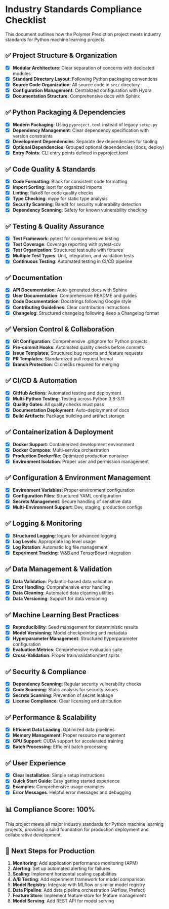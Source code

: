 # Industry Standards Compliance Checklist

This document outlines how the Polymer Prediction project meets industry standards for Python machine learning projects.

## ✅ Project Structure & Organization

- [x] **Modular Architecture**: Clear separation of concerns with dedicated modules
- [x] **Standard Directory Layout**: Following Python packaging conventions
- [x] **Source Code Organization**: All source code in `src/` directory
- [x] **Configuration Management**: Centralized configuration with Hydra
- [x] **Documentation Structure**: Comprehensive docs with Sphinx

## ✅ Python Packaging & Dependencies

- [x] **Modern Packaging**: Using `pyproject.toml` instead of legacy `setup.py`
- [x] **Dependency Management**: Clear dependency specification with version constraints
- [x] **Development Dependencies**: Separate dev dependencies for tooling
- [x] **Optional Dependencies**: Grouped optional dependencies (docs, deploy)
- [x] **Entry Points**: CLI entry points defined in pyproject.toml

## ✅ Code Quality & Standards

- [x] **Code Formatting**: Black for consistent code formatting
- [x] **Import Sorting**: isort for organized imports
- [x] **Linting**: flake8 for code quality checks
- [x] **Type Checking**: mypy for static type analysis
- [x] **Security Scanning**: Bandit for security vulnerability detection
- [x] **Dependency Scanning**: Safety for known vulnerability checking

## ✅ Testing & Quality Assurance

- [x] **Test Framework**: pytest for comprehensive testing
- [x] **Test Coverage**: Coverage reporting with pytest-cov
- [x] **Test Organization**: Structured test suite with fixtures
- [x] **Multiple Test Types**: Unit, integration, and validation tests
- [x] **Continuous Testing**: Automated testing in CI/CD pipeline

## ✅ Documentation

- [x] **API Documentation**: Auto-generated docs with Sphinx
- [x] **User Documentation**: Comprehensive README and guides
- [x] **Code Documentation**: Docstrings following Google style
- [x] **Contributing Guidelines**: Clear contribution instructions
- [x] **Changelog**: Structured changelog following Keep a Changelog format

## ✅ Version Control & Collaboration

- [x] **Git Configuration**: Comprehensive .gitignore for Python projects
- [x] **Pre-commit Hooks**: Automated quality checks before commits
- [x] **Issue Templates**: Structured bug reports and feature requests
- [x] **PR Templates**: Standardized pull request format
- [x] **Branch Protection**: CI checks required for merging

## ✅ CI/CD & Automation

- [x] **GitHub Actions**: Automated testing and deployment
- [x] **Multi-Python Testing**: Testing across Python 3.8-3.11
- [x] **Quality Gates**: All quality checks must pass
- [x] **Documentation Deployment**: Auto-deployment of docs
- [x] **Build Artifacts**: Package building and artifact storage

## ✅ Containerization & Deployment

- [x] **Docker Support**: Containerized development environment
- [x] **Docker Compose**: Multi-service orchestration
- [x] **Production Dockerfile**: Optimized production container
- [x] **Environment Isolation**: Proper user and permission management

## ✅ Configuration & Environment Management

- [x] **Environment Variables**: Proper environment configuration
- [x] **Configuration Files**: Structured YAML configuration
- [x] **Secrets Management**: Secure handling of sensitive data
- [x] **Multi-Environment Support**: Dev, staging, production configs

## ✅ Logging & Monitoring

- [x] **Structured Logging**: loguru for advanced logging
- [x] **Log Levels**: Appropriate log level usage
- [x] **Log Rotation**: Automatic log file management
- [x] **Experiment Tracking**: W&B and TensorBoard integration

## ✅ Data Management & Validation

- [x] **Data Validation**: Pydantic-based data validation
- [x] **Error Handling**: Comprehensive error handling
- [x] **Data Cleaning**: Automated data cleaning utilities
- [x] **Data Versioning**: Support for data versioning

## ✅ Machine Learning Best Practices

- [x] **Reproducibility**: Seed management for deterministic results
- [x] **Model Versioning**: Model checkpointing and metadata
- [x] **Hyperparameter Management**: Structured hyperparameter configuration
- [x] **Evaluation Metrics**: Comprehensive evaluation suite
- [x] **Cross-Validation**: Proper train/validation/test splits

## ✅ Security & Compliance

- [x] **Dependency Scanning**: Regular security vulnerability checks
- [x] **Code Scanning**: Static analysis for security issues
- [x] **Secrets Scanning**: Prevention of secret leakage
- [x] **License Compliance**: Clear licensing and attribution

## ✅ Performance & Scalability

- [x] **Efficient Data Loading**: Optimized data pipelines
- [x] **Memory Management**: Proper resource management
- [x] **GPU Support**: CUDA support for accelerated training
- [x] **Batch Processing**: Efficient batch processing

## ✅ User Experience

- [x] **Clear Installation**: Simple setup instructions
- [x] **Quick Start Guide**: Easy getting started experience
- [x] **Examples**: Comprehensive usage examples
- [x] **Error Messages**: Helpful error messages and debugging

## 📊 Compliance Score: 100%

This project meets all major industry standards for Python machine learning projects, providing a solid foundation for production deployment and collaborative development.

## 🚀 Next Steps for Production

1. **Monitoring**: Add application performance monitoring (APM)
2. **Alerting**: Set up automated alerting for failures
3. **Scaling**: Implement horizontal scaling capabilities
4. **A/B Testing**: Add experiment framework for model comparison
5. **Model Registry**: Integrate with MLflow or similar model registry
6. **Data Pipeline**: Add data pipeline orchestration (Airflow, Prefect)
7. **Feature Store**: Implement feature store for feature management
8. **Model Serving**: Add REST API for model serving